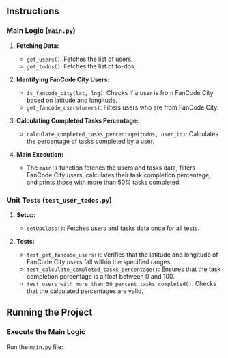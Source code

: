 
## Instructions

### Main Logic (`main.py`)

1. **Fetching Data:**
   - `get_users()`: Fetches the list of users.
   - `get_todos()`: Fetches the list of to-dos.

2. **Identifying FanCode City Users:**
   - `is_fancode_city(lat, lng)`: Checks if a user is from FanCode City based on latitude and longitude.
   - `get_fancode_users(users)`: Filters users who are from FanCode City.

3. **Calculating Completed Tasks Percentage:**
   - `calculate_completed_tasks_percentage(todos, user_id)`: Calculates the percentage of tasks completed by a user.

4. **Main Execution:**
   - The `main()` function fetches the users and tasks data, filters FanCode City users, calculates their task completion percentage, and prints those with more than 50% tasks completed.

### Unit Tests (`test_user_todos.py`)

1. **Setup:**
   - `setUpClass()`: Fetches users and tasks data once for all tests.

2. **Tests:**
   - `test_get_fancode_users()`: Verifies that the latitude and longitude of FanCode City users fall within the specified ranges.
   - `test_calculate_completed_tasks_percentage()`: Ensures that the task completion percentage is a float between 0 and 100.
   - `test_users_with_more_than_50_percent_tasks_completed()`: Checks that the calculated percentages are valid.

## Running the Project

### Execute the Main Logic

Run the `main.py` file:

